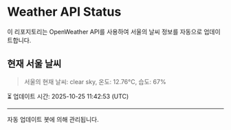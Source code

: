
# Weather API Status

이 리포지토리는 OpenWeather API를 사용하여 서울의 날씨 정보를 자동으로 업데이트합니다.

## 현재 서울 날씨
> 서울의 현재 날씨: clear sky, 온도: 12.76°C, 습도: 67%

⏳ 업데이트 시간: 2025-10-25 11:42:53 (UTC)

---
자동 업데이트 봇에 의해 관리됩니다.
